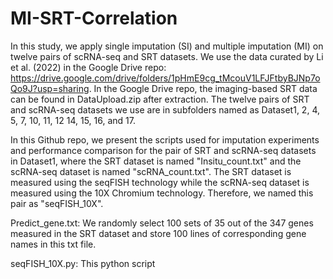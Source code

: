 # MI-SRT-Correlation

In this study, we apply single imputation (SI) and multiple imputation (MI) on twelve pairs of scRNA-seq and SRT datasets. We use the data curated by Li et al. (2022) in the Google Drive repo: https://drive.google.com/drive/folders/1pHmE9cg_tMcouV1LFJFtbyBJNp7oQo9J?usp=sharing. In the Google Drive repo, the imaging-based SRT data can be found in DataUpload.zip after extraction. The twelve pairs of SRT and scRNA-seq datasets we use are in subfolders named as Dataset1, 2, 4, 5, 7, 10, 11, 12 14, 15, 16, and 17. 

In this Github repo, we present the scripts used for imputation experiments and performance comparison for the pair of SRT and scRNA-seq datasets in Dataset1, where the SRT dataset is named "Insitu_count.txt" and the scRNA-seq dataset is named "scRNA_count.txt". The SRT dataset is measured using the seqFISH technology while the scRNA-seq dataset is measured using the 10X Chromium technology. Therefore, we named this pair as "seqFISH_10X".

Predict_gene.txt: We randomly select 100 sets of 35 out of the 347 genes measured in the SRT dataset and store 100 lines of corresponding gene names in this txt file.

seqFISH_10X.py: This python script  